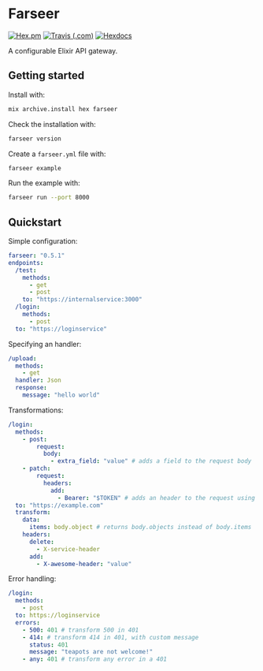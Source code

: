 # Farseer

[![Hex.pm](https://img.shields.io/hexpm/v/farseer.svg?style=for-the-badge)](https://hex.pm/packages/farseer)
[![Travis (.com)](https://img.shields.io/travis/com/strangemachines/farseer.svg?style=for-the-badge)](https://travis-ci.com/strangemachines/farseer)
[![Hexdocs](https://img.shields.io/badge/docs-hexdocs-blueviolet.svg?style=for-the-badge)](https://hexdocs.pm/farseer)

A configurable Elixir API gateway.

## Getting started

Install with:

```sh
mix archive.install hex farseer
```

Check the installation with:

```sh
farseer version
```

Create a `farseer.yml` file with:

```sh
farseer example
```

Run the example with:

```sh
farseer run --port 8000
```

## Quickstart

Simple configuration:

```yaml
farseer: "0.5.1"
endpoints:
  /test:
    methods:
      - get
      - post
    to: "https://internalservice:3000"
  /login:
    methods:
      - post
  to: "https://loginservice"
```


Specifying an handler:


```yaml
/upload:
  methods:
    - get
  handler: Json
  response:
    message: "hello world"
```

Transformations:

```yaml
/login:
  methods:
    - post:
        request:
          body:
            - extra_field: "value" # adds a field to the request body
    - patch:
        request:
          headers:
            add:
              - Bearer: "$TOKEN" # adds an header to the request using an env var
  to: "https://example.com"
  transform:
    data:
      items: body.object # returns body.objects instead of body.items
    headers:
      delete:
        - X-service-header
      add:
        - X-awesome-header: "value"
```

Error handling:

```yaml
/login:
  methods:
    - post
  to: https://loginservice
  errors:
    - 500: 401 # transform 500 in 401
    - 414: # transform 414 in 401, with custom message
      status: 401
      message: "teapots are not welcome!"
    - any: 401 # transform any error in a 401
```
